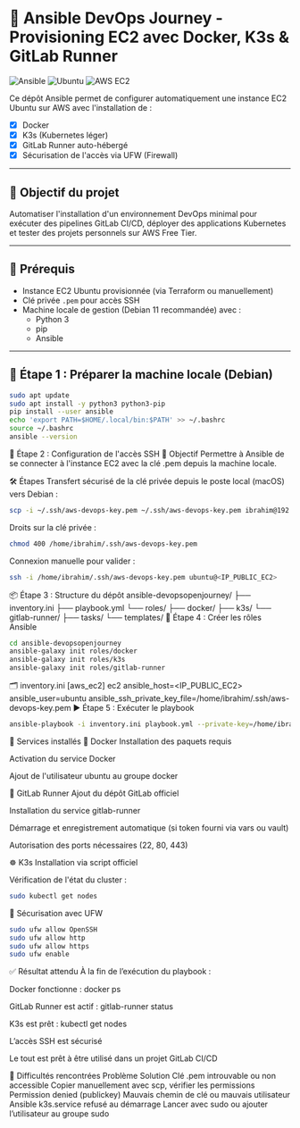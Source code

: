 # 🚀 Ansible DevOps Journey - Provisioning EC2 avec Docker, K3s & GitLab Runner

![Ansible](https://img.shields.io/badge/ansible-automated-informational?logo=ansible)
![Ubuntu](https://img.shields.io/badge/platform-ubuntu-green)
![AWS EC2](https://img.shields.io/badge/cloud-AWS%20EC2-orange)

Ce dépôt Ansible permet de configurer automatiquement une instance EC2 Ubuntu sur AWS avec l'installation de :

- [x] Docker
- [x] K3s (Kubernetes léger)
- [x] GitLab Runner auto-hébergé
- [x] Sécurisation de l'accès via UFW (Firewall)

---

## 🧱 Objectif du projet

Automatiser l'installation d'un environnement DevOps minimal pour exécuter des pipelines GitLab CI/CD, déployer des applications Kubernetes et tester des projets personnels sur AWS Free Tier.

---

## 🧰 Prérequis

- Instance EC2 Ubuntu provisionnée (via Terraform ou manuellement)
- Clé privée `.pem` pour accès SSH
- Machine locale de gestion (Debian 11 recommandée) avec :
  - Python 3
  - pip
  - Ansible

---

## 🐍 Étape 1 : Préparer la machine locale (Debian)

```bash
sudo apt update
sudo apt install -y python3 python3-pip
pip install --user ansible
echo 'export PATH=$HOME/.local/bin:$PATH' >> ~/.bashrc
source ~/.bashrc
ansible --version
```
🔐 Étape 2 : Configuration de l'accès SSH
🎯 Objectif
Permettre à Ansible de se connecter à l'instance EC2 avec la clé .pem depuis la machine locale.

🛠️ Étapes
Transfert sécurisé de la clé privée depuis le poste local (macOS) vers Debian :

```bash
scp -i ~/.ssh/aws-devops-key.pem ~/.ssh/aws-devops-key.pem ibrahim@192.168.1.168:/home/ibrahim/.ssh/
```
Droits sur la clé privée :
```bash
chmod 400 /home/ibrahim/.ssh/aws-devops-key.pem
```
Connexion manuelle pour valider :

```bash
ssh -i /home/ibrahim/.ssh/aws-devops-key.pem ubuntu@<IP_PUBLIC_EC2>
```
📦 Étape 3 : Structure du dépôt
ansible-devopsopenjourney/
├── inventory.ini
├── playbook.yml
└── roles/
    ├── docker/
    ├── k3s/
    └── gitlab-runner/
        ├── tasks/
        └── templates/
🔁 Étape 4 : Créer les rôles Ansible
```bash
cd ansible-devopsopenjourney
ansible-galaxy init roles/docker
ansible-galaxy init roles/k3s
ansible-galaxy init roles/gitlab-runner
```
🗂️ inventory.ini
[aws_ec2]
ec2 ansible_host=<IP_PUBLIC_EC2> ansible_user=ubuntu ansible_ssh_private_key_file=/home/ibrahim/.ssh/aws-devops-key.pem
▶️ Étape 5 : Exécuter le playbook
```bash
ansible-playbook -i inventory.ini playbook.yml --private-key=/home/ibrahim/.ssh/aws-devops-key.pem --ask-become-pass
```
🧩 Services installés
🐳 Docker
Installation des paquets requis

Activation du service Docker

Ajout de l'utilisateur ubuntu au groupe docker

🐙 GitLab Runner
Ajout du dépôt GitLab officiel

Installation du service gitlab-runner

Démarrage et enregistrement automatique (si token fourni via vars ou vault)

Autorisation des ports nécessaires (22, 80, 443)

☸️ K3s
Installation via script officiel

Vérification de l'état du cluster :

```bash
sudo kubectl get nodes
```
🔐 Sécurisation avec UFW
```bash
sudo ufw allow OpenSSH
sudo ufw allow http
sudo ufw allow https
sudo ufw enable
```
✅ Résultat attendu
À la fin de l’exécution du playbook :

Docker fonctionne : docker ps

GitLab Runner est actif : gitlab-runner status

K3s est prêt : kubectl get nodes

L’accès SSH est sécurisé

Le tout est prêt à être utilisé dans un projet GitLab CI/CD

🧠 Difficultés rencontrées
Problème	Solution
Clé .pem introuvable ou non accessible	Copier manuellement avec scp, vérifier les permissions
Permission denied (publickey)	Mauvais chemin de clé ou mauvais utilisateur Ansible
k3s.service refusé au démarrage	Lancer avec sudo ou ajouter l’utilisateur au groupe sudo

